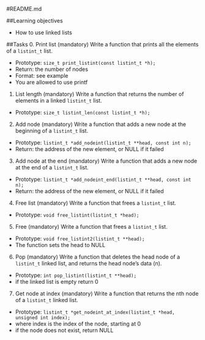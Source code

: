 #README.md

##Learning objectives
* How to use linked lists

##Tasks
0. Print list (mandatory)
Write a function that prints all the elements of a `listint_t` list.

* Prototype: `size_t print_listint(const listint_t *h);`
* Return: the number of nodes
* Format: see example
* You are allowed to use printf

1. List length (mandatory)
Write a function that returns the number of elements in a linked `listint_t` list.

* Prototype: `size_t listint_len(const listint_t *h);`

2. Add node (mandatory)
Write a function that adds a new node at the beginning of a `listint_t` list.

* Prototype: `listint_t *add_nodeint(listint_t **head, const int n);`
* Return: the address of the new element, or NULL if it failed

3. Add node at the end (mandatory)
Write a function that adds a new node at the end of a `listint_t` list.

* Prototype: `listint_t *add_nodeint_end(listint_t **head, const int n);`
* Return: the address of the new element, or NULL if it failed

4. Free list (mandatory)
Write a function that frees a `listint_t` list.

* Prototype: `void free_listint(listint_t *head);`

5. Free (mandatory)
Write a function that frees a `listint_t` list.

* Prototype: `void free_listint2(listint_t **head);`
* The function sets the head to NULL

6. Pop (mandatory)
Write a function that deletes the head node of a `listint_t` linked list, and returns the head node’s data (n).

* Prototype: `int pop_listint(listint_t **head);`
* if the linked list is empty return 0

7. Get node at index (mandatory)
Write a function that returns the nth node of a `listint_t` linked list.

* Prototype: `listint_t *get_nodeint_at_index(listint_t *head, unsigned int index);`
* where index is the index of the node, starting at 0
* if the node does not exist, return NULL
